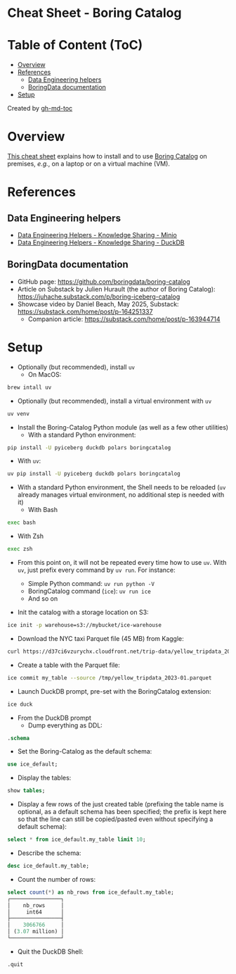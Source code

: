 Cheat Sheet - Boring Catalog
============================

# Table of Content (ToC)
* [Overview](#overview)
* [References](#references)
  * [Data Engineering helpers](#data-engineering-helpers)
  * [BoringData documentation](#boringdata-documentation)
* [Setup](#setup)

Created by [gh-md-toc](https://github.com/ekalinin/github-markdown-toc.go)

# Overview
[This cheat sheet](https://github.com/data-engineering-helpers/ks-cheat-sheets/blob/main/data-catalogs/boringcatalog/README.md)
explains how to install and to use
[Boring Catalog](https://github.com/boringdata/boring-catalog)
on premises, _e.g._, on a laptop or on a virtual machine (VM).

# References

## Data Engineering helpers
* [Data Engineering Helpers - Knowledge Sharing - Minio](https://github.com/data-engineering-helpers/ks-cheat-sheets/blob/main/data-storage/minio/README.md)
* [Data Engineering Helpers - Knowledge Sharing - DuckDB](https://github.com/data-engineering-helpers/ks-cheat-sheets/blob/main/db/duckdb/README.md)

## BoringData documentation
* GitHub page: https://github.com/boringdata/boring-catalog
* Article on Substack by Julien Hurault (the author of Boring Catalog):
  https://juhache.substack.com/p/boring-iceberg-catalog
* Showcase video by Daniel Beach, May 2025, Substack:
  https://substack.com/home/post/p-164251337
  * Companion article: https://substack.com/home/post/p-163944714

# Setup
* Optionally (but recommended), install `uv`
  * On MacOS:
```bash
brew intall uv
```

* Optionally (but recommended), install a virtual environment with `uv`
```bash
uv venv
```

* Install the Boring-Catalog Python module (as well as a few other utilities)
  * With a standard Python environment:
```bash
pip install -U pyiceberg duckdb polars boringcatalog
```
  * With `uv`:
```bash
uv pip install -U pyiceberg duckdb polars boringcatalog
```

* With a standard Python environment, the Shell needs to be reloaded
  (`uv` already manages virtual environment, no additional step is needed with
  it)
  * With Bash
```bash
exec bash
```
  * With Zsh
```bash
exec zsh
```

* From this point on, it will not be repeated every time how to use `uv`.
  With `uv`, just prefix every command by `uv run`. For instance:
  * Simple Python command: `uv run python -V`
  * BoringCatalog command (`ice`): `uv run ice`
  * And so on

* Init the catalog with a storage location on S3:
```bash
ice init -p warehouse=s3://mybucket/ice-warehouse
```

* Download the NYC taxi Parquet file (45 MB) from Kaggle:
```bash
curl https://d37ci6vzurychx.cloudfront.net/trip-data/yellow_tripdata_2023-01.parquet -o /tmp/yellow_tripdata_2023-01.parquet
```

* Create a table with the Parquet file:
```bash
ice commit my_table --source /tmp/yellow_tripdata_2023-01.parquet
```

* Launch DuckDB prompt, pre-set with the BoringCatalog extension:
```bash
ice duck
```

* From the DuckDB prompt
  * Dump everything as DDL:
```sql
.schema
```
  * Set the Boring-Catalog as the default schema:
```sql
use ice_default;
```
  * Display the tables:
```sql
show tables;
```
  * Display a few rows of the just created table (prefixing the table name
  is optional, as a default schema has been specified; the prefix is kept here
  so that the line can still be copied/pasted even without specifying a default
  schema):
```sql
select * from ice_default.my_table limit 10;
```
  * Describe the schema:
```sql
desc ice_default.my_table;
```
  * Count the number of rows:
```sql
select count(*) as nb_rows from ice_default.my_table;
┌────────────────┐
│    nb_rows     │
│     int64      │
├────────────────┤
│    3066766     │
│ (3.07 million) │
└────────────────┘
```
  * Quit the DuckDB Shell:
```sql
.quit
```
